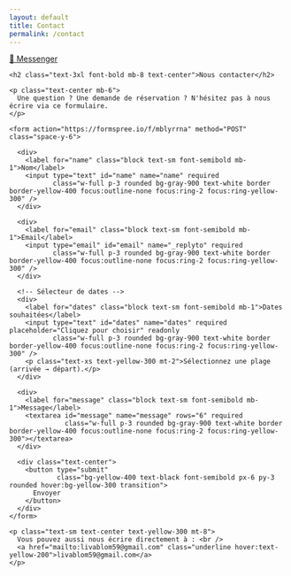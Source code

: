 ```yaml
---
layout: default
title: Contact
permalink: /contact
---
```


<a href="https://m.me/livablom59" target="_blank" class="fixed top-20 right-6 z-50 bg-blue-600 text-white px-4 py-2 rounded-full shadow-lg hover:bg-blue-500 transition">
  💬 Messenger
</a>

<section class="bg-black text-yellow-400 min-h-screen py-12 px-6 w-full">
  <div class="max-w-2xl mx-auto">

    <h2 class="text-3xl font-bold mb-8 text-center">Nous contacter</h2>

    <p class="text-center mb-6">
      Une question ? Une demande de réservation ? N'hésitez pas à nous écrire via ce formulaire.
    </p>

    <form action="https://formspree.io/f/mblyrrna" method="POST" class="space-y-6">

      <div>
        <label for="name" class="block text-sm font-semibold mb-1">Nom</label>
        <input type="text" id="name" name="name" required
               class="w-full p-3 rounded bg-gray-900 text-white border border-yellow-400 focus:outline-none focus:ring-2 focus:ring-yellow-300" />
      </div>

      <div>
        <label for="email" class="block text-sm font-semibold mb-1">Email</label>
        <input type="email" id="email" name="_replyto" required
               class="w-full p-3 rounded bg-gray-900 text-white border border-yellow-400 focus:outline-none focus:ring-2 focus:ring-yellow-300" />
      </div>

      <!-- Sélecteur de dates -->
      <div>
        <label for="dates" class="block text-sm font-semibold mb-1">Dates souhaitées</label>
        <input type="text" id="dates" name="dates" required placeholder="Cliquez pour choisir" readonly
               class="w-full p-3 rounded bg-gray-900 text-white border border-yellow-400 focus:outline-none focus:ring-2 focus:ring-yellow-300" />
        <p class="text-xs text-yellow-300 mt-2">Sélectionnez une plage (arrivée → départ).</p>
      </div>

      <div>
        <label for="message" class="block text-sm font-semibold mb-1">Message</label>
        <textarea id="message" name="message" rows="6" required
                  class="w-full p-3 rounded bg-gray-900 text-white border border-yellow-400 focus:outline-none focus:ring-2 focus:ring-yellow-300"></textarea>
      </div>

      <div class="text-center">
        <button type="submit"
                class="bg-yellow-400 text-black font-semibold px-6 py-3 rounded hover:bg-yellow-300 transition">
          Envoyer
        </button>
      </div>
    </form>

    <p class="text-sm text-center text-yellow-300 mt-8">
      Vous pouvez aussi nous écrire directement à : <br />
      <a href="mailto:livablom59@gmail.com" class="underline hover:text-yellow-200">livablom59@gmail.com</a>
    </p>

  </div>
</section>

<!-- Flatpickr (CSS + JS) -->
<link rel="stylesheet" href="https://cdn.jsdelivr.net/npm/flatpickr/dist/flatpickr.min.css">
<script src="https://cdn.jsdelivr.net/npm/flatpickr"></script>

<script>
  // Init calendrier Flatpickr
  flatpickr("#dates", {
    mode: "range",
    dateFormat: "d/m/Y",
    minDate: "today",
    locale: {
      firstDayOfWeek: 1
    }
  });
</script>
